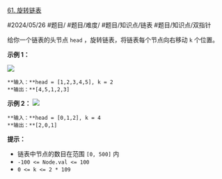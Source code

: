 [61. 旋转链表](https://leetcode.cn/problems/rotate-list/)

#2024/05/26 #题目/ #题目/难度/ #题目/知识点/链表 #题目/知识点/双指针 

给你一个链表的头节点 `head` ，旋转链表，将链表每个节点向右移动 `k` 个位置。

**示例 1：**

![](https://assets.leetcode.com/uploads/2020/11/13/rotate1.jpg)
```
**输入：**head = [1,2,3,4,5], k = 2
**输出：**[4,5,1,2,3]
```

**示例 2：**
![](https://assets.leetcode.com/uploads/2020/11/13/roate2.jpg)

```
**输入：**head = [0,1,2], k = 4
**输出：**[2,0,1]
```
**提示：**

- 链表中节点的数目在范围 `[0, 500]` 内
- `-100 <= Node.val <= 100`
- `0 <= k <= 2 * 109`